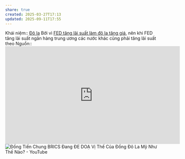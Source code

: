 ```yaml
---
share: true
created: 2025-03-27T17:13
updated: 2025-09-11T17:55
---
```

Khái niệm:: [Đô la](../../../%CE%9E%20Kh%C3%A1i%20ni%E1%BB%87m/%C4%90%C3%B4%20la.md)
Bởi vì [FED tăng lãi suất làm đô la tăng giá](./FED%20t%C4%83ng%20l%C3%A3i%20su%E1%BA%A5t%20l%C3%A0m%20%C4%91%C3%B4%20la%20t%C4%83ng%20gi%C3%A1.md), nên khi FED tăng lãi suất ngân hàng trung ương các nước khác cũng phải tăng lãi suất theo
Nguồn:: <iframe width="560" height="315" src="https://www.youtube.com/embed/Zv91-zuaZCo?si=jaDE1JKtyBCi6Unm" title="YouTube video player" frameborder="0" allow="accelerometer; autoplay; clipboard-write; encrypted-media; gyroscope; picture-in-picture; web-share" referrerpolicy="strict-origin-when-cross-origin" allowfullscreen></iframe>
![Đồng Tiền Chung BRICS Đang ĐE DOẠ Vị Thế Của Đồng Đô La Mỹ Như Thế Nào? - YouTube](https://youtu.be/6RNeUAsEPjU?si=Vdy2JjneAkS506aG)

